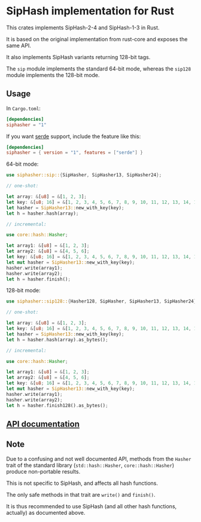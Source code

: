 SipHash implementation for Rust
===============================

This crates implements SipHash-2-4 and SipHash-1-3 in Rust.

It is based on the original implementation from rust-core and exposes the
same API.

It also implements SipHash variants returning 128-bit tags.

The `sip` module implements the standard 64-bit mode, whereas the `sip128`
module implements the 128-bit mode.

Usage
-----

In `Cargo.toml`:

```toml
[dependencies]
siphasher = "1"
```

If you want [serde](https://github.com/serde-rs/serde) support, include the feature like this:

```toml
[dependencies]
siphasher = { version = "1", features = ["serde"] }
```

64-bit mode:

```rust
use siphasher::sip::{SipHasher, SipHasher13, SipHasher24};

// one-shot:

let array: &[u8] = &[1, 2, 3];
let key: &[u8; 16] = &[1, 2, 3, 4, 5, 6, 7, 8, 9, 10, 11, 12, 13, 14, 15, 16];
let hasher = SipHasher13::new_with_key(key);
let h = hasher.hash(array);

// incremental:

use core::hash::Hasher;

let array1: &[u8] = &[1, 2, 3];
let array2: &[u8] = &[4, 5, 6];
let key: &[u8; 16] = &[1, 2, 3, 4, 5, 6, 7, 8, 9, 10, 11, 12, 13, 14, 15, 16];
let mut hasher = SipHasher13::new_with_key(key);
hasher.write(array1);
hasher.write(array2);
let h = hasher.finish();
```

128-bit mode:

```rust
use siphasher::sip128::{Hasher128, SipHasher, SipHasher13, SipHasher24};

// one-shot:

let array: &[u8] = &[1, 2, 3];
let key: &[u8; 16] = &[1, 2, 3, 4, 5, 6, 7, 8, 9, 10, 11, 12, 13, 14, 15, 16];
let hasher = SipHasher13::new_with_key(key);
let h = hasher.hash(array).as_bytes();

// incremental:

use core::hash::Hasher;

let array1: &[u8] = &[1, 2, 3];
let array2: &[u8] = &[4, 5, 6];
let key: &[u8; 16] = &[1, 2, 3, 4, 5, 6, 7, 8, 9, 10, 11, 12, 13, 14, 15, 16];
let mut hasher = SipHasher13::new_with_key(key);
hasher.write(array1);
hasher.write(array2);
let h = hasher.finish128().as_bytes();
```

[API documentation](https://docs.rs/siphasher/)
-----------------------------------------------

Note
----

Due to a confusing and not well documented API, methods from the `Hasher` trait of the standard library (`std::hash::Hasher`, `core::hash::Hasher`) produce non-portable results.

This is not specific to SipHash, and affects all hash functions.

The only safe methods in that trait are `write()` and `finish()`.

It is thus recommended to use SipHash (and all other hash functions, actually) as documented above.
